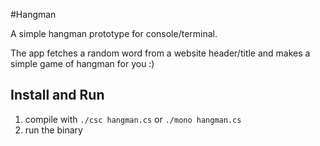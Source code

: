 #Hangman

A simple hangman prototype for console/terminal.

The app fetches a random word from a website header/title and makes a simple game of hangman for you :)

Install and Run
--
1. compile with `./csc hangman.cs` or `./mono hangman.cs`
2. run the binary




